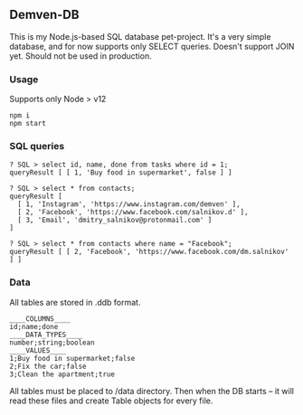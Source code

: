 ## Demven-DB

This is my Node.js-based SQL database pet-project.
It's a very simple database, and for now supports only SELECT queries. Doesn't support JOIN yet.
Should not be used in production.

### Usage
Supports only Node > v12

```shell
npm i
npm start
```

### SQL queries

```shell
? SQL > select id, name, done from tasks where id = 1;
queryResult [ [ 1, 'Buy food in supermarket', false ] ]

? SQL > select * from contacts;
queryResult [
  [ 1, 'Instagram', 'https://www.instagram.com/demven' ],
  [ 2, 'Facebook', 'https://www.facebook.com/salnikov.d' ],
  [ 3, 'Email', 'dmitry_salnikov@protonmail.com' ]
]

? SQL > select * from contacts where name = "Facebook";
queryResult [ [ 2, 'Facebook', 'https://www.facebook.com/dm.salnikov' ] ]
```

### Data
All tables are stored in .ddb format.

```
____COLUMNS____
id;name;done
____DATA_TYPES____
number;string;boolean
____VALUES____
1;Buy food in supermarket;false
2;Fix the car;false
3;Clean the apartment;true
```

All tables must be placed to /data directory.
Then when the DB starts – it will read these files and create Table objects for every file.
